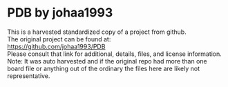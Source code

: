 
# PDB by johaa1993  
This is a harvested standardized copy of a project from github.  
The original project can be found at:  
https://github.com/johaa1993/PDB  
Please consult that link for additional, details, files, and license information.  
Note: It was auto harvested and if the original repo had more than one board file or anything out of the ordinary the files here are likely not representative.  
    
